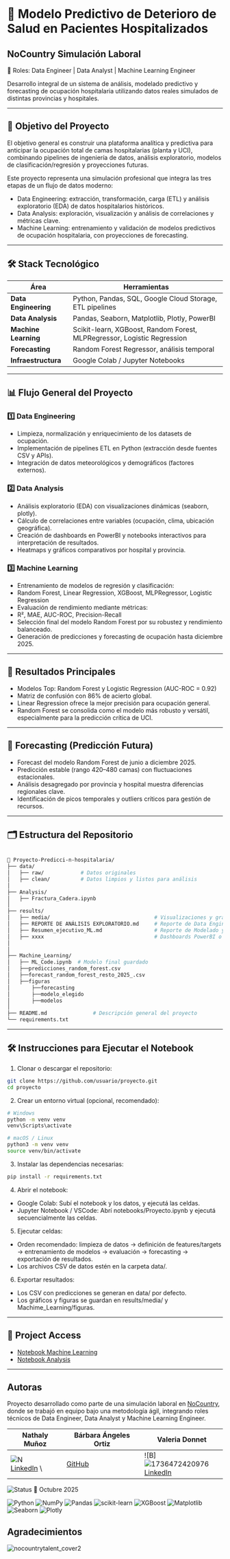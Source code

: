 # 🏥  Modelo Predictivo de Deterioro de Salud en Pacientes Hospitalizados
## **NoCountry Simulación Laboral** 

🧩 Roles: Data Engineer | Data Analyst | Machine Learning Engineer

Desarrollo integral de un sistema de análisis, modelado predictivo y forecasting de ocupación hospitalaria utilizando datos reales simulados de distintas provincias y hospitales.

------
## 🚀 Objetivo del Proyecto

El objetivo general es construir una plataforma analítica y predictiva para anticipar la ocupación total de camas hospitalarias (planta y UCI), combinando pipelines de ingeniería de datos, análisis exploratorio, modelos de clasificación/regresión y proyecciones futuras.

Este proyecto representa una simulación profesional que integra las tres etapas de un flujo de datos moderno:

- Data Engineering: extracción, transformación, carga (ETL) y análisis exploratorio (EDA) de datos hospitalarios históricos.
- Data Analysis: exploración, visualización y análisis de correlaciones y métricas clave.
- Machine Learning: entrenamiento y validación de modelos predictivos de ocupación hospitalaria, con proyecciones de forecasting.
-----

## 🛠️ Stack Tecnológico

| Área                                 | Herramientas                                                            |
| ------------------------------------ | ----------------------------------------------------------------------- |
| **Data Engineering**                 | Python, Pandas, SQL, Google Cloud Storage, ETL pipelines                |
| **Data Analysis**                    | Pandas, Seaborn, Matplotlib, Plotly, PowerBI                            |
| **Machine Learning**                 | Scikit-learn, XGBoost, Random Forest, MLPRegressor, Logistic Regression |
| **Forecasting**                      | Random Forest Regressor, análisis temporal                              |
| **Infraestructura**                  | Google Colab / Jupyter Notebooks                        |

-----
## 📊 Flujo General del Proyecto

### 1️⃣ Data Engineering

- Limpieza, normalización y enriquecimiento de los datasets de ocupación.
- Implementación de pipelines ETL en Python (extracción desde fuentes CSV y APIs).
- Integración de datos meteorológicos y demográficos (factores externos).

### 2️⃣ Data Analysis

- Análisis exploratorio (EDA) con visualizaciones dinámicas (seaborn, plotly).
- Cálculo de correlaciones entre variables (ocupación, clima, ubicación geográfica).
- Creación de dashboards en PowerBI y notebooks interactivos para interpretación de resultados.
- Heatmaps y gráficos comparativos por hospital y provincia.

### 3️⃣ Machine Learning

- Entrenamiento de modelos de regresión y clasificación:
- Random Forest, Linear Regression, XGBoost, MLPRegressor, Logistic Regression
- Evaluación de rendimiento mediante métricas:
- R², MAE, AUC-ROC, Precision-Recall
- Selección final del modelo Random Forest por su robustez y rendimiento balanceado.
- Generación de predicciones y forecasting de ocupación hasta diciembre 2025.
  
------
## 🤖 Resultados Principales

- Modelos Top: Random Forest y Logistic Regression (AUC-ROC = 0.92)
- Matriz de confusión con 86% de acierto global.
- Linear Regression ofrece la mejor precisión para ocupación general.
- Random Forest se consolida como el modelo más robusto y versátil, especialmente para la predicción crítica de UCI.

----
## 🔮 Forecasting (Predicción Futura)

- Forecast del modelo Random Forest de junio a diciembre 2025.
- Predicción estable (rango 420–480 camas) con fluctuaciones estacionales.
- Análisis desagregado por provincia y hospital muestra diferencias regionales clave.
- Identificación de picos temporales y outliers críticos para gestión de recursos.

-----
## 🗂️ Estructura del Repositorio

```bash

📁 Proyecto-Predicci-n-hospitalaria/
├── data/
│   ├── raw/            # Datos originales
│   ├── clean/          # Datos limpios y listos para análisis
│
├── Analysis/
│   ├── Fractura_Cadera.ipynb
│
├── results/
│   ├── media/                                  # Visualizaciones y gráficos
│   ├── REPORTE DE ANÁLISIS EXPLORATORIO.md     # Reporte de Data Engineer de Ocupación Hospitalaria
│   ├── Resumen_ejecutivo_ML.md                 # Reporte de Modelado y Forecasting de Ocupación Hospitalaria
│   ├── xxxx                                    # Dashboards PowerBI o Plotly 
│
│
├── Machine_Learning/
│   ├── ML_Code.ipynb  # Modelo final guardado
│   ├──predicciones_random_forest.csv
│   ├──forecast_random_forest_resto_2025_.csv
│   ├──figuras
│       ├──forecasting
│       ├──modelo_elegido
│       ├──modelos
│
├── README.md               # Descripción general del proyecto
└── requirements.txt
```

---

## 🛠️ Instrucciones para Ejecutar el Notebook

1. Clonar o descargar el repositorio:

```bash
git clone https://github.com/usuario/proyecto.git
cd proyecto
```

2. Crear un entorno virtual (opcional, recomendado):
```bash
# Windows
python -m venv venv
venv\Scripts\activate

# macOS / Linux
python3 -m venv venv
source venv/bin/activate
```

3. Instalar las dependencias necesarias:
```bash
pip install -r requirements.txt
```

4. Abrir el notebook:

- Google Colab: Subí el notebook y los datos, y ejecutá las celdas.
- Jupyter Notebook / VSCode: Abrí notebooks/Proyecto.ipynb y ejecutá secuencialmente las celdas.

5. Ejecutar celdas:

- Orden recomendado: limpieza de datos → definición de features/targets → entrenamiento de modelos → evaluación → forecasting → exportación de resultados.
- Los archivos CSV de datos estén en la carpeta data/.

6. Exportar resultados:

- Los CSV con predicciones se generan en data/ por defecto.
- Los gráficos y figuras se guardan en results/media/ y Machime_Learning/figuras.

-----

## 📂 Project Access

- [Notebook Machine Learning](./Proyecto-Predicci-n-hospitalaria/Machine_Learning/ML_Code.ipynb)
- [Notebook Analysis](./Proyecto-Predicci-n-hospitalaria/Analyst/Fractura_Cadera.ipynb)

---

## Autoras

Proyecto desarrollado como parte de una simulación laboral en [NoCountry](https://nocountry.tech/), donde se trabajó en equipo bajo una metodología ágil, integrando roles técnicos de Data Engineer, Data Analyst y Machine Learning Engineer.

| **Nathaly Muñoz** | **Bárbara Ángeles Ortiz** | **Valeria Donnet** |
|---|---|---|
| ![N](![1695752265996](https://github.com/user-attachments/assets/8110c040-c424-4c9b-9a07-4d725d4023b9)) <br> [LinkedIn](https://www.linkedin.com/in/munozgnathaly/) \ | [GitHub](https://github.com/munozgnathaly-crypto)| ![B]![1736472420976](https://github.com/user-attachments/assets/5b09823d-e7eb-4752-97c0-35fc774584d3) <br> [LinkedIn](https://www.linkedin.com/in/barbaraangelesortiz/)  | [GitHub](https://github.com/BarbaraAngelesOrtiz)| ![V]![1729188882419](https://github.com/user-attachments/assets/5cacc273-213b-4b0b-bde2-f60b2f990137) <br> [LinkedIn][LinkedIn](https://www.linkedin.com/in/valeria-donnet/) | [GitHub](https://github.com/valedonnet)|


![Status](https://img.shields.io/badge/status-finished-brightgreen) 📅 Octubre 2025

![Python](https://img.shields.io/badge/python-3.10-blue)
![NumPy](https://img.shields.io/badge/numpy-1.26.0-blue)
![Pandas](https://img.shields.io/badge/pandas-2.1.0-blue)
![scikit-learn](https://img.shields.io/badge/scikit--learn-1.3.0-orange)
![XGBoost](https://img.shields.io/badge/xgboost-1.7.6-red)
![Matplotlib](https://img.shields.io/badge/matplotlib-3.8.0-blue)
![Seaborn](https://img.shields.io/badge/seaborn-0.12.2-pink)
![Plotly](https://img.shields.io/badge/plotly-5.16.1-lightblue)

## Agradecimientos 

![nocountrytalent_cover2](https://github.com/user-attachments/assets/72ef3e56-a762-4976-93d5-4edf150ce1da)


